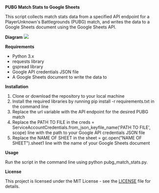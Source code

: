 ﻿**PUBG Match Stats to Google Sheets**

This script collects match stats data from a specified API endpoint for a PlayerUnknown's Battlegrounds (PUBG) match, and writes the data to a Google Sheets document using the Google Sheets API.

**Diagram
![](Aspose.Words.f6f0bb7b-76ee-42dc-ab2d-805f02054eea.001.png)**

**Requirements**

- Python 3.x
- requests library
- gspread library
- Google API credentials JSON file
- A Google Sheets document to write the data to

**Installation**

1. Clone or download the repository to your local machine
1. Install the required libraries by running pip install -r requirements.txt in the command line
1. Replace the url variable with the API endpoint for the desired PUBG match
1. Replace the PATH TO FILE in the creds = ServiceAccountCredentials.from\_json\_keyfile\_name('PATH TO FILE', scope) line with the path to your Google API credentials JSON file
1. Replace the NAME OF SHEET in the sheet = gc.open("NAME OF SHEET").sheet1 line with the name of your Google Sheets document

**Usage**

Run the script in the command line using python pubg\_match\_stats.py.

**License**

This project is licensed under the MIT License - see the [LICENSE](https://chat.openai.com/c/LICENSE) file for details.

